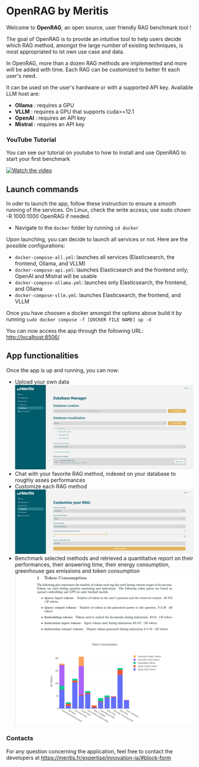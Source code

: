 # OpenRAG by Meritis

Welcome to **OpenRAG**, an open source, user friendly RAG benchmark tool !

The goal of OpenRAG is to provide an intuitive tool to help users decide which RAG method, amongst the large number of existing techniques, is most appropriated to ist own use case and data.

In OpenRAG, more than a dozen RAG methods are implemented and more will be added with time. Each RAG can be customized to better fit each user's need.

It can be used on the user's hardware or with a supported API key. Available LLM host are:

- **Ollama** : requires a GPU
- **VLLM** : requires a GPU that supports cuda>=12.1
- **OpenAI** : requires an API key
- **Mistral** : requires an API key

### YouTube Tutorial

You can see our tutorial on youtube to how to install and use OpenRAG to start your first benchmark

[![Watch the video](https://img.youtube.com/vi/i9Xyarj-fFQ/maxresdefault.jpg)](https://youtu.be/i9Xyarj-fFQ)

## Launch commands

In oder to launch the app, follow these instruction to ensure a smooth running of the services.
On Linux, check the write access; use sudo chown -R 1000:1000 OpenRAG if needed.

- Navigate to the `docker` folder by running `cd docker`

Upon launching, you can decide to launch all services or not. Here are the possible configurations:

- `docker-compose-all.yml`: launches all services (Elasticsearch, the frontend, Ollama, and VLLM)
- `docker-compose-api.yml`: launches Elasticsearch and the frontend only; OpenAI and Mistral will be usable
- `docker-compose-ollama.yml`: launches only Elasticsearch, the frontend, and Ollama
- `docker-compose-vllm.yml`: launches Elasticsearch, the frontend, and VLLM

Once you have choosen a docker amongst the options above build it by running `sudo docker compose -f [DOCKER FILE NAME] up -d`

You can now access the app through the following URL: [http://localhost:8506/](http://localhost:8506/)

## App functionalities

Once the app is up and running, you can now:

- Upload your own data
![](streamlit_/images/screen_db.png)
- Chat with your favorite RAG method, indexed on your database to roughly asses performances
- Customize each RAG method
![](streamlit_/images/screen_rag_maker.png)
- Benchmark selected methods and retrieved a quantitative report on their performances, their answering time, their energy consumption, greenhouse gas emissions and token consumption
![](streamlit_/images/screen_report.png)

### Contacts

For any question concerning the application, feel free to contact the developers at <https://meritis.fr/expertise/innovation-ia/#block-form>
